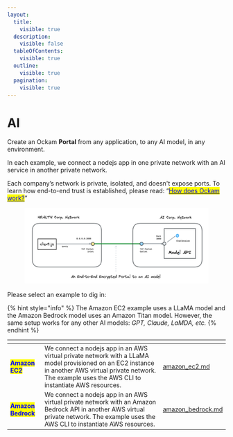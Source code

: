 ```yaml
---
layout:
  title:
    visible: true
  description:
    visible: false
  tableOfContents:
    visible: true
  outline:
    visible: true
  pagination:
    visible: true
---
```


# AI

Create an Ockam **Portal** from any application, to any AI model, in any environment.

In each example, we connect a nodejs app in one private network with an AI service in another private network.&#x20;

Each company’s network is private, isolated, and doesn't expose ports. To learn how end-to-end trust is established, please read: “[<mark style="color:blue;">How does Ockam work?</mark>](../../how-does-ockam-work.md)”

<figure><img src="../../.gitbook/assets/portals-ai.png" alt=""><figcaption></figcaption></figure>

Please select an example to dig in:

{% hint style="info" %}
The Amazon EC2 example uses a LLaMA model and the Amazon Bedrock model uses an Amazon Titan model. However, the same setup works for any other AI models: _GPT, Claude, LaMDA, etc._
{% endhint %}

<table data-card-size="large" data-view="cards"><thead><tr><th></th><th></th><th data-hidden data-card-target data-type="content-ref"></th></tr></thead><tbody><tr><td><mark style="color:blue;"><strong>Amazon EC2</strong></mark></td><td>We connect a nodejs app in an AWS virtual private network with a LLaMA model provisioned on an EC2 instance in another AWS virtual private network. The example uses the AWS CLI to instantiate AWS resources.</td><td><a href="amazon_ec2.md">amazon_ec2.md</a></td></tr><tr><td><mark style="color:blue;"><strong>Amazon Bedrock</strong></mark></td><td>We connect a nodejs app in an AWS virtual private network with an Amazon Bedrock API in another AWS virtual private network. The example uses the AWS CLI to instantiate AWS resources.</td><td><a href="amazon_bedrock.md">amazon_bedrock.md</a></td></tr></tbody></table>
